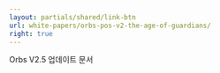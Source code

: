 ```yaml
---
layout: partials/shared/link-btn
url: white-papers/orbs-pos-v2-the-age-of-guardians/
right: true
---
```


Orbs V2.5 업데이트 문서
